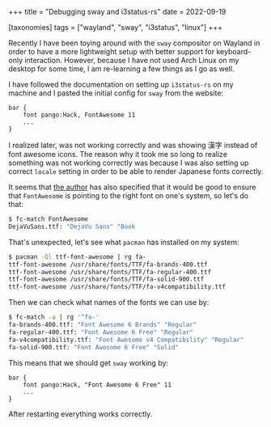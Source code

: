 +++
title = "Debugging sway and i3status-rs"
date = 2022-09-19

[taxonomies]
tags = ["wayland", "sway", "i3status", "linux"]
+++

Recently I have been toying around with the `sway` compositor on Wayland in
order to have a more lightweight setup with better support for keyboard-only
interaction. However, because I have not used Arch Linux on my desktop for some
time, I am re-learning a few things as I go as well.

<!-- more -->

I have followed the documentation on setting up `i3status-rs` on my machine and
I pasted the initial config for `sway` from the website:
```
bar {
    font pango:Hack, FontAwesome 11
    ...
}
```

I realized later, was not working correctly and was showing 漢字 instead of
font awesome icons. The reason why it took me so long to realize something was
not working correctly was because I was also setting up correct `locale` setting
in order to be able to render Japanese fonts correctly.

It seems that [the
author](https://github.com/greshake/i3status-rust#integrate-it-into-i3sway) has
also specified that it would be good to ensure that `FontAwesome` is pointing
to the right font on one's system, so let's do that:
```bash
$ fc-match FontAwesome
DejaVuSans.ttf: "DejaVu Sans" "Book
```

That's unexpected, let's see what `pacman` has installed on my system:
```bash
$ pacman -Ql ttf-font-awesome | rg fa-
ttf-font-awesome /usr/share/fonts/TTF/fa-brands-400.ttf
ttf-font-awesome /usr/share/fonts/TTF/fa-regular-400.ttf
ttf-font-awesome /usr/share/fonts/TTF/fa-solid-900.ttf
ttf-font-awesome /usr/share/fonts/TTF/fa-v4compatibility.ttf
```

Then we can check what names of the fonts we can use by:
```bash
$ fc-match -a | rg '^fa-'
fa-brands-400.ttf: "Font Awesome 6 Brands" "Regular"
fa-regular-400.ttf: "Font Awesome 6 Free" "Regular"
fa-v4compatibility.ttf: "Font Awesome v4 Compatibility" "Regular"
fa-solid-900.ttf: "Font Awesome 6 Free" "Solid"
```

This means that we should get `sway` working by:
```
bar {
    font pango:Hack, "Font Awesome 6 Free" 11
    ...
}
```

After restarting everything works correctly.

